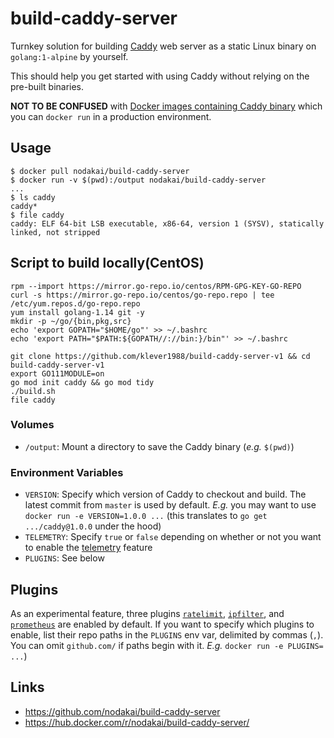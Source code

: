 # build-caddy-server

Turnkey solution for building [Caddy](https://caddyserver.com/) web server as a static Linux binary on `golang:1-alpine` by yourself.

This should help you get started with using Caddy without relying on the pre-built binaries.

**NOT TO BE CONFUSED** with [Docker images containing Caddy binary](https://github.com/mholt/caddy/wiki/Docker-Containers) which you can `docker run` in a production environment.

## Usage

    $ docker pull nodakai/build-caddy-server
    $ docker run -v $(pwd):/output nodakai/build-caddy-server
    ...
    $ ls caddy
    caddy*
    $ file caddy
    caddy: ELF 64-bit LSB executable, x86-64, version 1 (SYSV), statically linked, not stripped

## Script to build locally(CentOS)

    rpm --import https://mirror.go-repo.io/centos/RPM-GPG-KEY-GO-REPO
    curl -s https://mirror.go-repo.io/centos/go-repo.repo | tee /etc/yum.repos.d/go-repo.repo
    yum install golang-1.14 git -y
    mkdir -p ~/go/{bin,pkg,src}
    echo 'export GOPATH="$HOME/go"' >> ~/.bashrc
    echo 'export PATH="$PATH:${GOPATH//://bin:}/bin"' >> ~/.bashrc

    git clone https://github.com/klever1988/build-caddy-server-v1 && cd build-caddy-server-v1
    export GO111MODULE=on
    go mod init caddy && go mod tidy
    ./build.sh
    file caddy

### Volumes

* `/output`: Mount a directory to save the Caddy binary (_e.g._ `$(pwd)`)

### Environment Variables

* `VERSION`: Specify which version of Caddy to checkout and build.  The latest commit from `master` is used by default. _E.g._ you may want to use `docker run -e VERSION=1.0.0 ...` (this translates to `go get .../caddy@1.0.0` under the hood)
* `TELEMETRY`: Specify `true` or `false` depending on whether or not you want to enable the [telemetry](https://caddyserver.com/docs/telemetry) feature
* `PLUGINS`: See below

## Plugins

As an experimental feature, three plugins [`ratelimit`](https://caddyserver.com/docs/http.ratelimit), [`ipfilter`](https://caddyserver.com/docs/http.ipfilter), and [`prometheus`](https://caddyserver.com/docs/http.prometheus) are enabled by default.
If you want to specify which plugins to enable, list their repo paths in the `PLUGINS` env var, delimited by commas (`,`). You can omit `github.com/` if paths begin with it. _E.g._ `docker run -e PLUGINS= ...`)

## Links

* https://github.com/nodakai/build-caddy-server
* https://hub.docker.com/r/nodakai/build-caddy-server/
